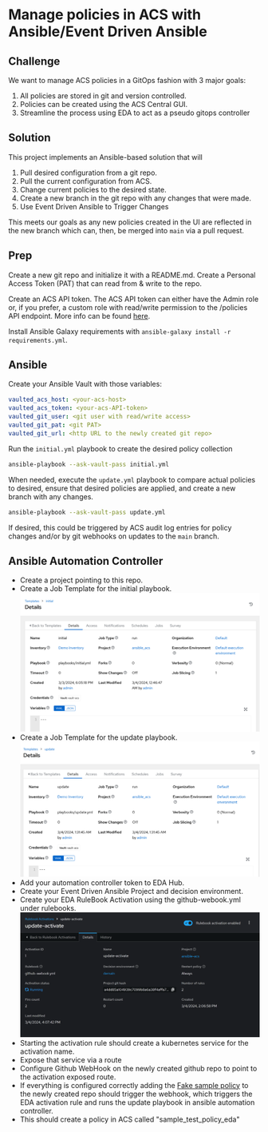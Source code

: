 # Manage policies in ACS with Ansible/Event Driven Ansible

## Challenge

We want to manage ACS policies in a GitOps fashion with 3 major goals:

1.  All policies are stored in git and version controlled.
2.  Policies can be created using the ACS Central GUI.
3. Streamline the process using EDA to act as a pseudo gitops controller

## Solution

This project implements an Ansible-based solution that will

1.  Pull desired configuration from a git repo.
2.  Pull the current configuration from ACS.
3.  Change current policies to the desired state.
4.  Create a new branch in the git repo with any changes that were made.
5. Use Event Driven Ansible to Trigger Changes

This meets our goals as any new policies created in the UI are reflected in the new branch which can, then, be merged into `main` via a pull request.

## Prep

Create a new git repo and initialize it with a README.md.  Create a Personal Access Token (PAT) that can read from & write to the repo.

Create an ACS API token.  The ACS API token can either have the Admin role or, if you prefer, a custom role with read/write permission to the /policies API endpoint.  More info can be found [here](https://docs.openshift.com/acs/3.67/cli/getting-started-cli.html#cli-authentication_cli-getting-started).

Install Ansible Galaxy requirements with `ansible-galaxy install -r requirements.yml`.

## Ansible

Create your Ansible Vault with those variables:

```yaml
vaulted_acs_host: <your-acs-host>
vaulted_acs_token: <your-acs-API-token>
vaulted_git_user: <git user with read/write access>
vaulted_git_pat: <git PAT>
vaulted_git_url: <http URL to the newly created git repo>
```

Run the `initial.yml` playbook to create the desired policy collection

```bash
ansible-playbook --ask-vault-pass initial.yml
```

When needed, execute the `update.yml` playbook to compare actual policies to desired, ensure that desired policies are applied, and create a new branch with any changes.

```bash
ansible-playbook --ask-vault-pass update.yml
```

If desired, this could be triggered by ACS audit log entries for policy changes and/or by git webhooks on updates to the `main` branch.

## Ansible Automation Controller

- Create a project pointing to this repo.
- Create a Job Template for the initial playbook.
![Initial Playbook Job Template](/images/initial-template.png)
- Create a Job Template for the update playbook.
![Update Playbook Job Template](/images/update-template.png)
- Add your automation controller token to EDA Hub.
- Create your Event Driven Ansible Project and decision environment.
- Create your EDA RuleBook Activation using the github-webook.yml under rulebooks.
![EDA Rulebook](./images/eda-rulebook-activation.png)
- Starting the activation rule should create a kubernetes service for the activation name.
- Expose that service via a route
- Configure Github WebHook on the newly created github repo to point to the activation exposed route.
- If everything is configured correctly adding the [Fake sample policy](./sample-acs-policy.json) to the newly created repo should trigger the webhook, which triggers the EDA activation rule and runs the update playbook in ansible automation controller.
- This should create a policy in ACS called "sample_test_policy_eda"
